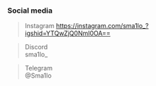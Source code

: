### Social media

> Instagram
> https://instagram.com/sma1lo_?igshid=YTQwZjQ0NmI0OA==

> Discord                        
> sma1lo_     

> Telegram                              
> @Sma1lo
